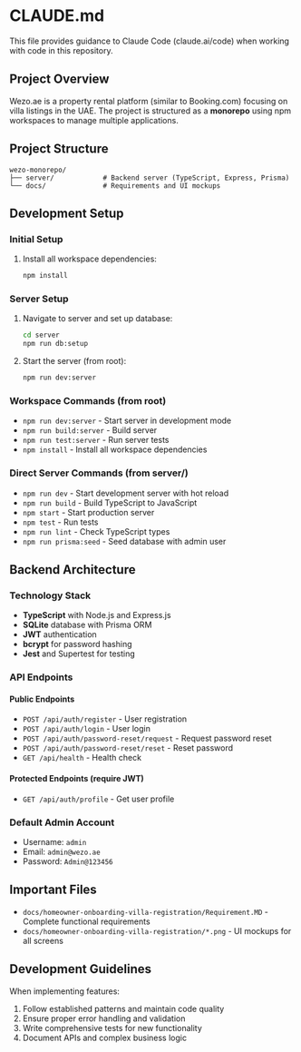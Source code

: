 # CLAUDE.md

This file provides guidance to Claude Code (claude.ai/code) when working with code in this repository.

## Project Overview

Wezo.ae is a property rental platform (similar to Booking.com) focusing on villa listings in the UAE. The project is structured as a **monorepo** using npm workspaces to manage multiple applications.

## Project Structure

```
wezo-monorepo/
├── server/            # Backend server (TypeScript, Express, Prisma)
└── docs/              # Requirements and UI mockups
```

## Development Setup

### Initial Setup

1. Install all workspace dependencies:
   ```bash
   npm install
   ```

### Server Setup

1. Navigate to server and set up database:
   ```bash
   cd server
   npm run db:setup
   ```

2. Start the server (from root):
   ```bash
   npm run dev:server
   ```

### Workspace Commands (from root)

- `npm run dev:server` - Start server in development mode
- `npm run build:server` - Build server
- `npm run test:server` - Run server tests
- `npm install` - Install all workspace dependencies

### Direct Server Commands (from server/)

- `npm run dev` - Start development server with hot reload
- `npm run build` - Build TypeScript to JavaScript  
- `npm start` - Start production server
- `npm test` - Run tests
- `npm run lint` - Check TypeScript types
- `npm run prisma:seed` - Seed database with admin user

## Backend Architecture

### Technology Stack
- **TypeScript** with Node.js and Express.js
- **SQLite** database with Prisma ORM
- **JWT** authentication
- **bcrypt** for password hashing
- **Jest** and Supertest for testing

### API Endpoints

#### Public Endpoints
- `POST /api/auth/register` - User registration
- `POST /api/auth/login` - User login  
- `POST /api/auth/password-reset/request` - Request password reset
- `POST /api/auth/password-reset/reset` - Reset password
- `GET /api/health` - Health check

#### Protected Endpoints (require JWT)
- `GET /api/auth/profile` - Get user profile

### Default Admin Account
- Username: `admin`
- Email: `admin@wezo.ae`
- Password: `Admin@123456`


## Important Files

- `docs/homeowner-onboarding-villa-registration/Requirement.MD` - Complete functional requirements
- `docs/homeowner-onboarding-villa-registration/*.png` - UI mockups for all screens

## Development Guidelines

When implementing features:
1. Follow established patterns and maintain code quality
2. Ensure proper error handling and validation
3. Write comprehensive tests for new functionality
4. Document APIs and complex business logic